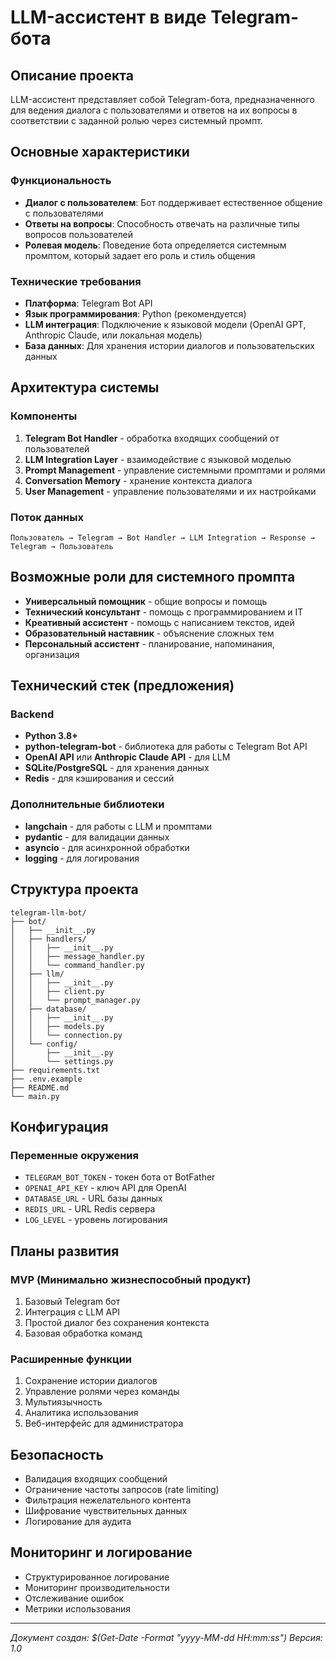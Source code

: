 # LLM-ассистент в виде Telegram-бота

## Описание проекта

LLM-ассистент представляет собой Telegram-бота, предназначенного для ведения диалога с пользователями и ответов на их вопросы в соответствии с заданной ролью через системный промпт.

## Основные характеристики

### Функциональность
- **Диалог с пользователем**: Бот поддерживает естественное общение с пользователями
- **Ответы на вопросы**: Способность отвечать на различные типы вопросов пользователей
- **Ролевая модель**: Поведение бота определяется системным промптом, который задает его роль и стиль общения

### Технические требования
- **Платформа**: Telegram Bot API
- **Язык программирования**: Python (рекомендуется)
- **LLM интеграция**: Подключение к языковой модели (OpenAI GPT, Anthropic Claude, или локальная модель)
- **База данных**: Для хранения истории диалогов и пользовательских данных

## Архитектура системы

### Компоненты
1. **Telegram Bot Handler** - обработка входящих сообщений от пользователей
2. **LLM Integration Layer** - взаимодействие с языковой моделью
3. **Prompt Management** - управление системными промптами и ролями
4. **Conversation Memory** - хранение контекста диалога
5. **User Management** - управление пользователями и их настройками

### Поток данных
```
Пользователь → Telegram → Bot Handler → LLM Integration → Response → Telegram → Пользователь
```

## Возможные роли для системного промпта

- **Универсальный помощник** - общие вопросы и помощь
- **Технический консультант** - помощь с программированием и IT
- **Креативный ассистент** - помощь с написанием текстов, идей
- **Образовательный наставник** - объяснение сложных тем
- **Персональный ассистент** - планирование, напоминания, организация

## Технический стек (предложения)

### Backend
- **Python 3.8+**
- **python-telegram-bot** - библиотека для работы с Telegram Bot API
- **OpenAI API** или **Anthropic Claude API** - для LLM
- **SQLite/PostgreSQL** - для хранения данных
- **Redis** - для кэширования и сессий

### Дополнительные библиотеки
- **langchain** - для работы с LLM и промптами
- **pydantic** - для валидации данных
- **asyncio** - для асинхронной обработки
- **logging** - для логирования

## Структура проекта

```
telegram-llm-bot/
├── bot/
│   ├── __init__.py
│   ├── handlers/
│   │   ├── __init__.py
│   │   ├── message_handler.py
│   │   └── command_handler.py
│   ├── llm/
│   │   ├── __init__.py
│   │   ├── client.py
│   │   └── prompt_manager.py
│   ├── database/
│   │   ├── __init__.py
│   │   ├── models.py
│   │   └── connection.py
│   └── config/
│       ├── __init__.py
│       └── settings.py
├── requirements.txt
├── .env.example
├── README.md
└── main.py
```

## Конфигурация

### Переменные окружения
- `TELEGRAM_BOT_TOKEN` - токен бота от BotFather
- `OPENAI_API_KEY` - ключ API для OpenAI
- `DATABASE_URL` - URL базы данных
- `REDIS_URL` - URL Redis сервера
- `LOG_LEVEL` - уровень логирования

## Планы развития

### MVP (Минимально жизнеспособный продукт)
1. Базовый Telegram бот
2. Интеграция с LLM API
3. Простой диалог без сохранения контекста
4. Базовая обработка команд

### Расширенные функции
1. Сохранение истории диалогов
2. Управление ролями через команды
3. Мультиязычность
4. Аналитика использования
5. Веб-интерфейс для администратора

## Безопасность

- Валидация входящих сообщений
- Ограничение частоты запросов (rate limiting)
- Фильтрация нежелательного контента
- Шифрование чувствительных данных
- Логирование для аудита

## Мониторинг и логирование

- Структурированное логирование
- Мониторинг производительности
- Отслеживание ошибок
- Метрики использования

---

*Документ создан: $(Get-Date -Format "yyyy-MM-dd HH:mm:ss")*
*Версия: 1.0*
